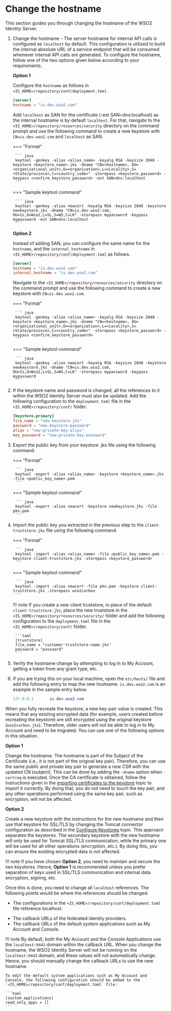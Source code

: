 # Change the hostname

This section guides you through changing the hostname of the WSO2 Identity Server.

1. Change the hostname - The server hostname for internal API calls is configured as `localhost` by default. This configuration is utilized to build the internal absolute URL of a service endpoint that will be consumed whenever internal API calls are generated. To configure the hostname, follow one of the two options given below according to your requirements.

    **Option 1**

    Configure the `hostname` as follows in `<IS_HOME>/repository/conf/deployment.toml`.

    ``` toml
    [server]
    hostname = "is.dev.wso2.com"
    ```

    Add `localhost` as SAN for the certificate (-ext SAN=dns:localhost) as the internal hostname is by default `localhost`. For that, navigate to the `<IS_HOME>/repository/resources/security` directory on the command prompt and use the following command to create a new keystore with `CN=is.dev.wso2.com` and `localhost` as SAN.

    === "Format"

        ``` java
        keytool -genkey -alias <alias_name> -keyalg RSA -keysize 2048 -keystore <keystore_name>.jks -dname "CN=<hostname>, OU=<organizational_unit>,O=<organization>,L=<Locality>,S=<State/province>,C=<country_code>" -storepass <keystore_password> -keypass <confirm_keystore_password> -ext SAN=dns:localhost
        ```

    === "Sample keytool command"

        ``` java
        keytool -genkey -alias newcert -keyalg RSA -keysize 2048 -keystore newkeystore.jks -dname "CN=is.dev.wso2.com, OU=Is,O=Wso2,L=SL,S=WS,C=LK" -storepass mypassword -keypass mypassword -ext SAN=dns:localhost
        ```

    **Option 2**

    Instead of adding SAN, you can configure the same name for the `hostname`, and the `internal_hostname` in `<IS_HOME>/repository/conf/deployment.toml` as follows.

    ``` toml
    [server]
    hostname = "is.dev.wso2.com"
    internal_hostname = "is.dev.wso2.com"
    ```

    Navigate to the `<IS_HOME>/repository/resources/security` directory on the command prompt and use the following command to create a new keystore with `CN=is.dev.wso2.com`.

    === "Format"

        ``` java
        keytool -genkey -alias <alias_name> -keyalg RSA -keysize 2048 -keystore <keystore_name>.jks -dname "CN=<hostname>, OU=<organizational_unit>,O=<organization>,L=<Locality>,S=<State/province>,C=<country_code>" -storepass <keystore_password> -keypass <confirm_keystore_password>
        ```

    === "Sample keytool command"

        ``` java
        keytool -genkey -alias newcert -keyalg RSA -keysize 2048 -keystore newkeystore.jks -dname "CN=is.dev.wso2.com, OU=Is,O=Wso2,L=SL,S=WS,C=LK" -storepass mypassword -keypass mypassword
        ```

2. If the keystore name and password is changed, all the references to it within the WSO2 Identity Server must also be updated. Add the following configuration to the `deployment.toml` file in the `<IS_HOME>/repository/conf/` folder.

    ``` toml
    [keystore.primary]
    file_name = "new-keystore.jks"
    password = "new-keystore-password"
    alias = "new-private-key-alias"
    key_password = "new-private-key-password"
    ```

3. Export the public key from your keystore .jks file using the following command.

    === "Format"

        ``` java
        keytool -export -alias <alias_name> -keystore <keystore_name>.jks -file <public_key_name>.pem
        ```

    === "Sample keytool command"

        ``` java
        keytool -export -alias newcert -keystore newkeystore.jks -file pkn.pem
        ```

4. Import the public key you extracted in the previous step to the `client-truststore.jks` file using the following command.

    === "Format"

        ``` java
        keytool -import -alias <alias_name> -file <public_key_name>.pem -keystore client-truststore.jks -storepass <keystore_password>
        ```

    === "Sample keytool command"

        ``` java
        keytool -import -alias newcert -file pkn.pem -keystore client-truststore.jks -storepass wso2carbon
        ```

    !!! note
        If you create a new client truststore, in place of the default `client-truststore.jks`, place the new truststore in the `<IS_HOME>/repository/resources/security/` folder and add the following configuration to the `deployment.toml` file in the `<IS_HOME>/repository/conf/` folder.

        ```toml
        [truststore]
        file_name = "customer-truststore-name.jks" 
        password = "password" 
        ```

5. Verify the hostname change by attempting to log in to My Account, getting a token from any grant type, etc.

6. If you are trying this on your local machine, open the `etc/hosts/` file and add the following entry to map the new hostname. `is.dev.wso2.com` is an example in the sample entry below.

    ``` java
    127.0.0.1       is.dev.wso2.com
    ```

When you fully recreate the keystore, a new key-pair value is created. This means that any existing encrypted data (for example, users created before recreating the keystore) are still encrypted using the original keystore (`wso2carbon.jks`). Therefore, older users will not be able to log in to My Account and need to be migrated. You can use one of the following options in this situation.

**Option 1**

Change the hostname. The hostname is part of the Subject of the Certificate (i.e., it is not part of the original key pair). Therefore, you can use the same public and private key pair to generate a new CSR with the updated CN (subject).
This can be done by adding the `-dname` option when `-certreq` is executed. Once the CA certificate is obtained, follow the instructions given in the [importing certificates to the keystore]({{base_path}}/deploy/security/asymmetric-encryption/create-new-keystores/#step-2-import-certificates-to-the-keystore) topic to import it correctly.
By doing that, you do not need to touch the key pair, and any other operations performed using the same key pair, such as encryption, will not be affected.

**Option 2**

Create a new keystore with the instructions for the new hostname and then use that keystore for SSL/TLS by changing the Tomcat connector configuration as described in the [Configure Keystores]({{base_path}}/deploy/security/asymmetric-encryption/configure-keystores-in-wso2-products/) topic. This approach separates the keystores.
The secondary keystore with the new hostname will only be used for Tomcat SSL/TLS communication, while the primary one will be used for all other operations (encryption, etc.). By doing this, you can ensure the existing encrypted data is not affected.

!!! note
    If you have chosen **Option 2**, you need to maintain and secure the two keystores. Hence, **Option 1** is recommended unless you prefer separation of keys used in SSL/TLS communication and internal data encryption, signing, etc.

Once this is done, you need to change all `localhost` references. The following points would be where the references should be changed.

- The configurations in the `<IS_HOME>/repository/conf/deployment.toml` file reference localhost.

<!-- TODO - Update the **Identity Provider Entity ID**

    On the Management Console, go to **Identity Provider** > **Resident Identity Provider** > **Inbound Authentication Configuration** > **OAuth2/OpenID Connect Configuration** and update the **Identity Provider Entity ID** with any one of the following values:

    - If you have added the proxy port as `443` to the `<IS_HOME>/repository/conf/deployment.toml` using the below configs, use `https://<DOMAIN>/oauth2/token` as the entity ID value.

        ```toml
        [transport.https.properties]
        proxyPort = 443
        ```

    - Else, use `https://<DOMAIN>:<PORT>/oauth2/token` as the entity ID value.-->

- The callback URLs of the federated identity providers.
- The callback URLs of the default system applications such as My Account and Console.

!!! note
    By default, both the My Account and the Console Applications use the `localhost:9443` domain within the callback URL. When you change the hostname, the WSO2 Identity Server will not be running on the `localhost:9443` domain, and these values will not automatically change. Hence, you should manually change the callback URLs to use the new hostname.

    To edit the default system applications such as My Account and Console, the following configuration should be added to the `<IS_HOME>/repository/conf/deployment.toml` file:

    ```toml
    [system_applications]
    read_only_apps = []
    ```
